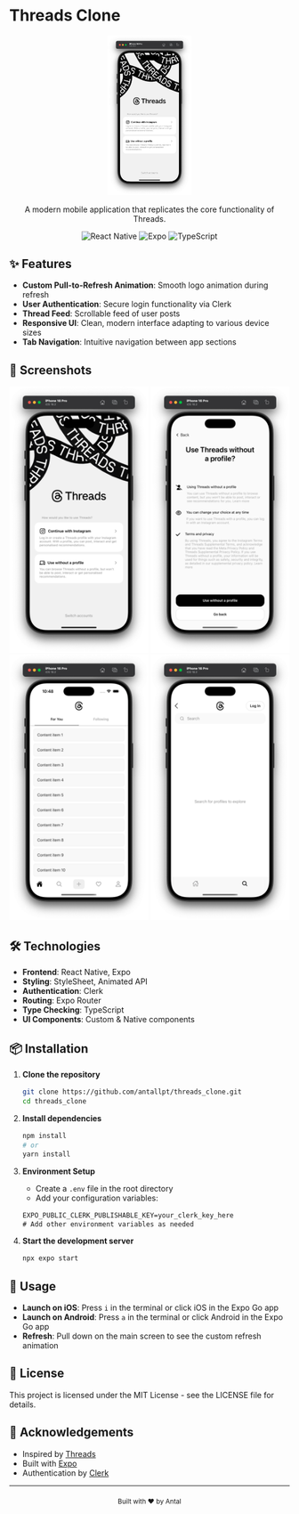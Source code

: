 # Threads Clone

<div align="center">
  <img src="./screenshots/login-screen.png" alt="Threads Clone" width="150"/>
  
  <p>A modern mobile application that replicates the core functionality of Threads.</p>

  <div>
    <img src="https://img.shields.io/badge/React_Native-20232A?style=for-the-badge&logo=react&logoColor=61DAFB" alt="React Native"/>
    <img src="https://img.shields.io/badge/Expo-000020?style=for-the-badge&logo=expo&logoColor=white" alt="Expo"/>
    <img src="https://img.shields.io/badge/TypeScript-007ACC?style=for-the-badge&logo=typescript&logoColor=white" alt="TypeScript"/>
  </div>
</div>

## ✨ Features

- **Custom Pull-to-Refresh Animation**: Smooth logo animation during refresh
- **User Authentication**: Secure login functionality via Clerk
- **Thread Feed**: Scrollable feed of user posts
- **Responsive UI**: Clean, modern interface adapting to various device sizes
- **Tab Navigation**: Intuitive navigation between app sections

## 📱 Screenshots

<div align="center">
  <img src="./screenshots/login-screen.png" alt="Login Screen" width="250"/>
  <img src="./screenshots/no-profile.png" alt="No Profile Screen" width="250"/>
  <img src="./screenshots/feed-screen.png" alt="Feed Screen" width="250"/>
  <img src="./screenshots/search-screen.png" alt="Search Screen" width="250"/>
</div>

## 🛠️ Technologies

- **Frontend**: React Native, Expo
- **Styling**: StyleSheet, Animated API
- **Authentication**: Clerk
- **Routing**: Expo Router
- **Type Checking**: TypeScript
- **UI Components**: Custom & Native components

## 📦 Installation

1. **Clone the repository**
   ```bash
   git clone https://github.com/antallpt/threads_clone.git
   cd threads_clone
   ```

2. **Install dependencies**
   ```bash
   npm install
   # or
   yarn install
   ```

3. **Environment Setup**
   - Create a `.env` file in the root directory
   - Add your configuration variables:
   ```
   EXPO_PUBLIC_CLERK_PUBLISHABLE_KEY=your_clerk_key_here
   # Add other environment variables as needed
   ```

4. **Start the development server**
   ```bash
   npx expo start
   ```

## 📱 Usage

- **Launch on iOS**: Press `i` in the terminal or click iOS in the Expo Go app
- **Launch on Android**: Press `a` in the terminal or click Android in the Expo Go app
- **Refresh**: Pull down on the main screen to see the custom refresh animation


## 📄 License

This project is licensed under the MIT License - see the LICENSE file for details.

## 🙏 Acknowledgements

- Inspired by [Threads](https://threads.net)
- Built with [Expo](https://expo.dev/)
- Authentication by [Clerk](https://clerk.dev/)

---

<div align="center">
  <sub>Built with ❤️ by Antal</sub>
</div>